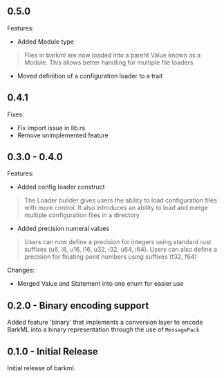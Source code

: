 ## 0.5.0

Features:

* Added Module type

> Files in barkml are now loaded into a parent Value known as a Module. This allows better handling for multiple
> file loaders

* Moved definition of a configuration loader to a trait

## 0.4.1

Fixes:

* Fix import issue in lib.rs
* Remove unimplemented feature

## 0.3.0 - 0.4.0

Features:

* Added config loader construct

> The Loader builder gives users the ability to load configuration files with more control. It also
> introduces an ability to load and merge multiple configuration files in a directory

* Added precision numeral values

> Users can now define a precision for integers using standard rust suffixes (u8, i8, u16, i16, u32, i32, u64, i64).
> Users can also define a precision for floating point numbers using suffixes (f32, f64)

Changes:

* Merged Value and Statement into one enum for easier use

## 0.2.0 - Binary encoding support

Added feature 'binary' that implements a conversion layer
to encode BarkML into a binary representation through the use
of `MessagePack`

## 0.1.0 - Initial Release

Initial release of barkml.
